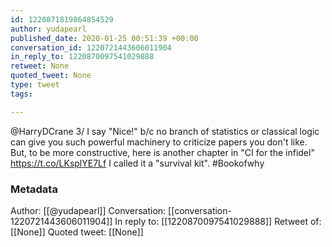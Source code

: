 ```yaml
---
id: 1220871819864854529
author: yudapearl
published_date: 2020-01-25 00:51:39 +00:00
conversation_id: 1220721443606011904
in_reply_to: 1220870097541029888
retweet: None
quoted_tweet: None
type: tweet
tags:

---
```


@HarryDCrane 3/ I say "Nice!" b/c no branch of statistics or classical logic can give you such powerful machinery to criticize papers you don't like. But, to be more constructive, here is another chapter in "CI for the infidel" https://t.co/LKsplYE7Lf
I called it a "survival kit". #Bookofwhy

### Metadata

Author: [[@yudapearl]]
Conversation: [[conversation-1220721443606011904]]
In reply to: [[1220870097541029888]]
Retweet of: [[None]]
Quoted tweet: [[None]]
